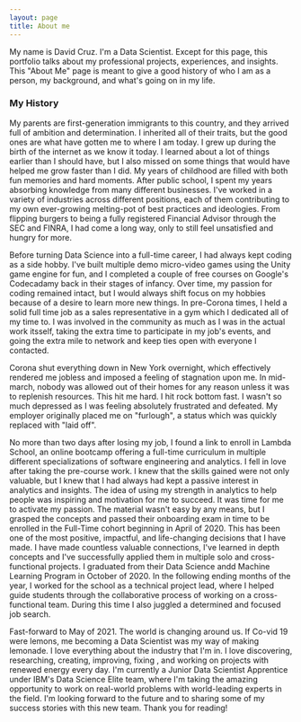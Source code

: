 ```yaml
---
layout: page
title: About me
---
```


My name is David Cruz. I'm a Data Scientist. Except for this page, this portfolio talks about my professional projects, experiences, and insights. This "About Me" page is meant to give a good history of who I am as a person, my background, and what's going on in my life.

### My History

My parents are first-generation immigrants to this country, and they arrived full of ambition and determination. I inherited all of their traits, but the good ones are what have gotten me to where I am today. I grew up during the birth of the internet as we know it today. I learned about a lot of things earlier than I should have, but I also missed on some things that would have helped me grow faster than I did. My years of childhood are filled with both fun memories and hard moments. After public school, I spent my years absorbing knowledge from many different businesses. I've worked in a variety of industries across different positions, each of them contributing to my own ever-growing melting-pot of best practices and ideologies. From flipping burgers to being a fully registered Financial Advisor through the SEC and FINRA, I had come a long way, only to still feel unsatisfied and hungry for more. 

  Before turning Data Science into a full-time career, I had always kept coding as a side hobby. I've built multiple demo micro-video games using the Unity game engine for fun, and I completed a couple of free courses on Google's Codecadamy back in their stages of infancy. Over time, my passion for coding remained intact, but I would always shift focus on my hobbies because of a desire to learn more new things. In pre-Corona times, I held a solid full time job as a sales representative in a gym which I dedicated all of my time to. I was involved in the community as much as I was in the actual work itsself, taking the extra time to participate in my job's events, and going the extra mile to network and keep ties open with everyone I contacted.

Corona shut everything down in New York overnight, which effectively rendered me jobless and imposed a feeling of stagnation upon me. In mid-march, nobody was allowed out of their homes for any reason unless it was to replenish resources. This hit me hard. I hit rock bottom fast. I wasn't so much depressed as I was feeling absolutely frustrated and defeated. My employer originally placed me on "furlough", a status which was quickly replaced with "laid off".

No more than two days after losing my job, I found a link to enroll in Lambda School, an online bootcamp offering a full-time curriculum in multiple different specializations of software engineering and analytics. I fell in love after taking the pre-course work. I knew that the skills gained were not only valuable, but I knew that I had always had kept a passive interest in analytics and insights. The idea of using my strength in analytics to help people was inspiring and motivation for me to succeed. It was time for me to activate my passion. The material wasn't easy by any means, but I grasped the concepts and passed their onboarding exam in time to be enrolled in the Full-Time cohort beginning in April of 2020. This has been one of the most positive, impactful, and life-changing decisions that I have made. I have made countless valuable connections, I've learned in depth concepts and I've successfully applied them in multiple solo and cross-functional projects. I graduated from their Data Science andd Machine Learning Program in October of 2020. In the following ending months of the year, I worked for the school as a technical project lead, where I helped guide students through the collaborative process of working on a cross-functional team. During this time I also juggled a determined and focused job search.

Fast-forward to May of 2021. The world is changing around us. If Co-vid 19 were lemons, me becoming a Data Scientist was my way of making lemonade. I love everything about the industry that I'm in. I love discovering, researching, creating, improving, fixing , and working on projects with renewed energy every day. I'm currently a Junior Data Scientist Apprentice under IBM's Data Science Elite team, where I'm taking the amazing opportunity to work on real-world problems with world-leading experts in the field. I'm looking forward to the future and to sharing some of my success stories with this new team. Thank you for reading!

